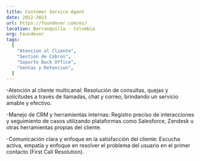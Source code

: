 ```yaml
---
title: Customer Service Agent
date: 2022-2023
url: https://foundever.com/es/
location: Barranquilla - Colombia
org: Foundever
tags:
  [
    "Atencion al Cliente",
    "Gestion de Cobros",
    "Soporte Back Office",
    "Ventas y Retencion",
  ]
---
```


-Atención al cliente multicanal:
Resolución de consultas, quejas y solicitudes a través de llamadas, chat y correo, brindando un servicio amable y efectivo.

-Manejo de CRM y herramientas internas:
Registro preciso de interacciones y seguimiento de casos utilizando plataformas como Salesforce, Zendesk u otras herramientas propias del cliente.

-Comunicación clara y enfoque en la satisfacción del cliente:
Escucha activa, empatía y enfoque en resolver el problema del usuario en el primer contacto (First Call Resolution).

